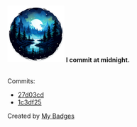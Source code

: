 <img src="https://github.com/my-badges/my-badges/blob/master/badges/time-of-commit/midnight-commits.png?raw=true" alt="I commit at midnight." title="I commit at midnight." width="128">
<strong>I commit at midnight.</strong>
<br><br>

Commits:

- <a href="https://github.com/GustavoDiogo/senac-projeto-integrador-2/commit/27d03cd3ecf799c23a90d3ad95172ab2e542e601">27d03cd</a>
- <a href="https://github.com/GustavoDiogo/senac-calculo-iqa/commit/1c3df2529b3e47ce0f7aa0ea159a35f1bfe88c4e">1c3df25</a>


Created by <a href="https://github.com/my-badges/my-badges">My Badges</a>